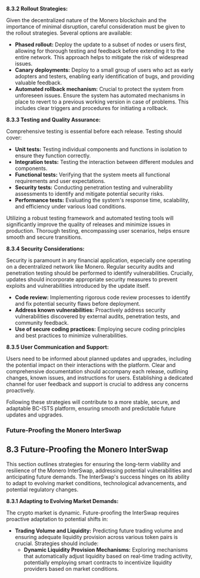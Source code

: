 
**8.3.2 Rollout Strategies:**

Given the decentralized nature of the Monero blockchain and the importance of minimal disruption, careful consideration must be given to the rollout strategies.  Several options are available:

* **Phased rollout:**  Deploy the update to a subset of nodes or users first, allowing for thorough testing and feedback before extending it to the entire network.  This approach helps to mitigate the risk of widespread issues.
* **Canary deployments:** Deploy to a small group of users who act as early adopters and testers, enabling early identification of bugs, and providing valuable feedback.
* **Automated rollback mechanism:**  Crucial to protect the system from unforeseen issues.  Ensure the system has automated mechanisms in place to revert to a previous working version in case of problems.  This includes clear triggers and procedures for initiating a rollback.

**8.3.3 Testing and Quality Assurance:**

Comprehensive testing is essential before each release.  Testing should cover:

* **Unit tests:** Testing individual components and functions in isolation to ensure they function correctly.
* **Integration tests:** Testing the interaction between different modules and components.
* **Functional tests:** Verifying that the system meets all functional requirements and user expectations.
* **Security tests:**  Conducting penetration testing and vulnerability assessments to identify and mitigate potential security risks.
* **Performance tests:** Evaluating the system's response time, scalability, and efficiency under various load conditions.

Utilizing a robust testing framework and automated testing tools will significantly improve the quality of releases and minimize issues in production.  Thorough testing, encompassing user scenarios, helps ensure smooth and secure transitions.

**8.3.4 Security Considerations:**

Security is paramount in any financial application, especially one operating on a decentralized network like Monero.  Regular security audits and penetration testing should be performed to identify vulnerabilities.  Crucially, updates should incorporate appropriate security measures to prevent exploits and vulnerabilities introduced by the update itself.

* **Code review:** Implementing rigorous code review processes to identify and fix potential security flaws before deployment.
* **Address known vulnerabilities:**  Proactively address security vulnerabilities discovered by external audits, penetration tests, and community feedback.
* **Use of secure coding practices:**  Employing secure coding principles and best practices to minimize vulnerabilities.

**8.3.5 User Communication and Support:**

Users need to be informed about planned updates and upgrades, including the potential impact on their interactions with the platform.  Clear and comprehensive documentation should accompany each release, outlining changes, known issues, and instructions for users.  Establishing a dedicated channel for user feedback and support is crucial to address any concerns proactively.


Following these strategies will contribute to a more stable, secure, and adaptable BC-ISTS platform, ensuring smooth and predictable future updates and upgrades.


### Future-Proofing the Monero InterSwap

## 8.3 Future-Proofing the Monero InterSwap

This section outlines strategies for ensuring the long-term viability and resilience of the Monero InterSwap, addressing potential vulnerabilities and anticipating future demands.  The InterSwap's success hinges on its ability to adapt to evolving market conditions, technological advancements, and potential regulatory changes.

**8.3.1 Adapting to Evolving Market Demands:**

The crypto market is dynamic.  Future-proofing the InterSwap requires proactive adaptation to potential shifts in:

* **Trading Volume and Liquidity:**  Predicting future trading volume and ensuring adequate liquidity provision across various token pairs is crucial.  Strategies should include:
    * **Dynamic Liquidity Provision Mechanisms:**  Exploring mechanisms that automatically adjust liquidity based on real-time trading activity, potentially employing smart contracts to incentivize liquidity providers based on market conditions.
